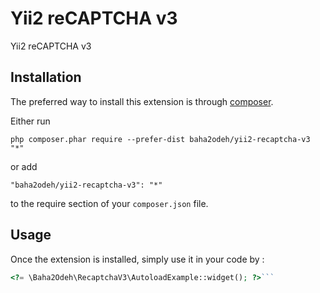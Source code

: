 Yii2 reCAPTCHA v3
=================
Yii2 reCAPTCHA v3

Installation
------------

The preferred way to install this extension is through [composer](http://getcomposer.org/download/).

Either run

```
php composer.phar require --prefer-dist baha2odeh/yii2-recaptcha-v3 "*"
```

or add

```
"baha2odeh/yii2-recaptcha-v3": "*"
```

to the require section of your `composer.json` file.


Usage
-----

Once the extension is installed, simply use it in your code by  :

```php
<?= \Baha2Odeh\RecaptchaV3\AutoloadExample::widget(); ?>```